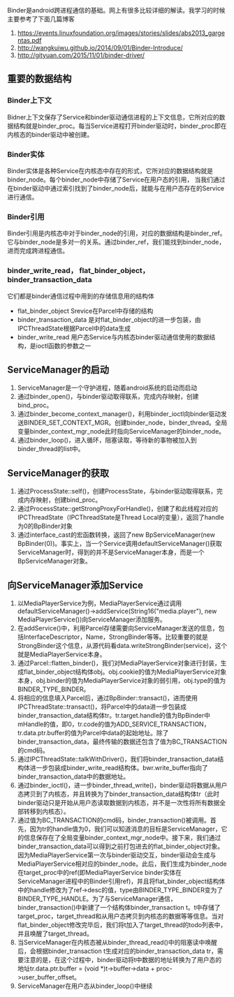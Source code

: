Binder是android跨进程通信的基础。网上有很多比较详细的解读。我学习的时候主要参考了下面几篇博客

1. https://events.linuxfoundation.org/images/stories/slides/abs2013_gargentas.pdf
2. http://wangkuiwu.github.io/2014/09/01/Binder-Introduce/
3. http://gityuan.com/2015/11/01/binder-driver/

## 重要的数据结构
### Binder上下文
Bidner上下文保存了Service和binder驱动通信进程的上下文信息，它所对应的数据结构就是binder_proc。每当Service进程打开binder驱动时，binder_proc即在内核态的binder驱动中被创建。

### Binder实体
Binder实体是各种Service在内核态中存在的形式，它所对应的数据结构就是binder_node。每个binder_node中存储了Service在用户态的引用，
当我们通过在binder驱动中通过索引找到了binder_node后，就能与在用户态存在的Service进行通信。

### Binder引用
Binder引用是内核态中对于binder_node的引用，对应的数据结构是binder_ref。它与binder_node是多对一的关系。通过binder_ref，我们能找到binder_node，
进而完成跨进程通信。

### binder_write_read， flat_binder_object，binder_transaction_data
它们都是binder通信过程中用到的存储信息用的结构体
* flat_binder_object Srevice在Parcel中存储的结构
* binder_transaction_data 是对flat_binder_object的进一步包装，由IPCThreadState根据Parcel中的data生成
* binder_write_read 用户态Service与内核态binder驱动通信使用的数据结构，是ioctl函数的参数之一

## ServiceManager的启动

1. ServiceManager是一个守护进程，随着android系统的启动而启动
2. 通过binder_open()，与binder驱动取得联系，完成内存映射，创建bind_proc。
3. 通过binder_become_context_manager()，利用binder_ioctl向binder驱动发送BINDER_SET_CONTEXT_MGR。创建binder_node，binder_thread。全局变量binder_context_mgr_node此时指向ServiceManager的binder_node。
4. 通过binder_loop()，进入循环，阻塞读取，等待新的事物被加入到binder_thread的list中。

## ServiceManager的获取

1. 通过ProcessState::self()，创建ProcessState，与binder驱动取得联系，完成内存映射，创建bind_proc。
2. 通过ProcessState::getStrongProxyForHandle()，创建了和此线程对应的IPCThreadState（IPCThreadState是Thread Local的变量），返回了handle为0的BpBinder对象
3. 通过interface_cast<IServiceManager>的宏函数转换，返回了new BpServiceManager(new BpBinder(0))。事实上，当一个Service调用defaultServiceManager()获取ServiceManager时，得到的并不是ServiceManager本身，而是一个BpServiceManager对象。

## 向ServiceManager添加Service

1. 以MediaPlayerService为例，MediaPlayerService通过调用defaultServiceManager()->addService(String16("media.player"), new MediaPlayerService())向ServiceManager添加服务。
2. 在addService()中，利用Parcel存储需要向ServiceManager发送的信息，包括InterfaceDescriptor，Name，StrongBinder等等。比较重要的就是StrongBinder这个信息，从源代码看data.writeStrongBinder(service)，这个就是MediaPlayerService本身。
3. 通过Parcel::flatten_binder()，我们对MediaPlayerService对象进行封装，生成flat_binder_object结构体obj。obj.cookie的值为MediaPlayerService对象本身，obj.binder的值为MediaPlayerService对象的弱引用，obj.type的值为BINDER_TYPE_BINDER。
4. 将相应的信息填入Parcel后，通过BpBinder::transact()，进而使用IPCThreadState::transact()，将Parcel中的data进一步包装成binder_transaction_data结构体tr。tr.target.handle的值为BpBinder中mHandle的值，即0，tr.code的值为ADD_SERVICE_TRANSACTION，tr.data.ptr.buffer的值为Parcel中data的起始地址。除了binder_transaction_data，最终传输的数据还包含了值为BC_TRANSACTION的cmd码。
5. 通过IPCThreadState::talkWithDriver()，我们将binder_transaction_data结构体进一步包装成binder_write_read结构体。bwr.write_buffer指向了binder_transaction_data中的数据地址。
6. 通过binder_ioctl()，进一步binder_thread_write()，binder驱动将数据从用户态拷贝到了内核态，并且转换为了binder_transaction_data结构体tr（此时binder驱动只是开始从用户态读取数据到内核态，并不是一次性将所有数据全部转移到内核态）。
7. 通过值为BC_TRANSACTION的cmd码，binder_transaction()被调用。首先，因为tr的handle值为0，我们可以知道消息的目标是ServiceManager，它的信息保存在了全局变量binder_context_mgr_node中。接下来，我们通过binder_transaction_data可以得到之前打包进去的flat_binder_object对象。因为MediaPlayerService第一次与binder驱动交互，binder驱动会生成与MediaPlayerService相对应的binder_node。此后，我们生成为binder_node在target_proc中的ref(即MediaPlayerService binder实体在ServiceManager进程中的Binder引用ref)，并且将flat_binder_object结构体中的handle修改为了ref->desc的值，type由BINDER_TYPE_BINDER变为了BINDER_TYPE_HANDLE。为了与ServiceManager通信，binder_transaction()中新建了一个结构体binder_transaction t。t中存储了target_proc，target_thread和从用户态拷贝到内核态的数据等等信息。当对flat_binder_object修改完毕后，我们将t加入了target_thread的todo列表中，并且唤醒了target_thread。
8. 当ServiceManager在内核态被从binder_thread_read()中的阻塞读中唤醒后，会根据binder_transaction t生成对应的binder_transaction_data tr，需要注意的是，在这个过程中，binder驱动将t中数据的地址转换为了用户态的地址tr.data.ptr.buffer = (void *)t->buffer->data + proc->user_buffer_offset。
9. ServiceManager在用户态从binder_loop()中继续
